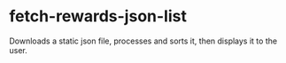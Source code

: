 # fetch-rewards-json-list

Downloads a static json file, processes and sorts it, then displays it to the user.
